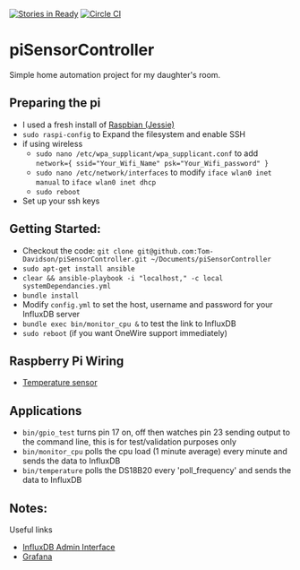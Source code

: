 [![Stories in Ready](https://badge.waffle.io/Tom-Davidson/piSensorController.png?label=ready&title=Ready)](https://waffle.io/Tom-Davidson/piSensorController) [![Circle CI](https://circleci.com/gh/Tom-Davidson/piSensorController.svg?style=svg)](https://circleci.com/gh/Tom-Davidson/piSensorController)
# piSensorController
Simple home automation project for my daughter's room.

## Preparing the pi
 - I used a fresh install of [Raspbian (Jessie)](https://www.raspberrypi.org/downloads/raspbian/)
 - `sudo raspi-config` to Expand the filesystem and enable SSH
 - if using wireless
   - `sudo nano /etc/wpa_supplicant/wpa_supplicant.conf` to add `network={ ssid="Your_Wifi_Name" psk="Your_Wifi_password" }`
   - `sudo nano /etc/network/interfaces` to modify `iface wlan0 inet manual` to `iface wlan0 inet dhcp`
   - `sudo reboot`
 - Set up your ssh keys

## Getting Started:
 - Checkout the code: `git clone git@github.com:Tom-Davidson/piSensorController.git ~/Documents/piSensorController`
 - `sudo apt-get install ansible`
 - `clear && ansible-playbook -i "localhost," -c local systemDependancies.yml`
 - `bundle install`
 - Modify `config.yml` to set the host, username and password for your InfluxDB server
 - `bundle exec bin/monitor_cpu &` to test the link to InfluxDB
 - `sudo reboot` (if you want OneWire support immediately)

## Raspberry Pi Wiring
 - [Temperature sensor](https://learn.adafruit.com/adafruits-raspberry-pi-lesson-11-ds18b20-temperature-sensing?view=all#hardware)

## Applications
 - `bin/gpio_test` turns pin 17 on, off then watches pin 23 sending output to the command line, this is for test/validation purposes only
 - `bin/monitor_cpu` polls the cpu load (1 minute average) every minute and sends the data to InfluxDB
 - `bin/temperature` polls the DS18B20 every 'poll_frequency' and sends the data to InfluxDB

## Notes:
Useful links
 - [InfluxDB Admin Interface](http://influxdb-server:8083/)
 - [Grafana](http://grafana-server:3000/)
